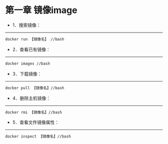 第一章 镜像image
====
 
* 1．搜索镜像：
------- 

```bash
docker run 【镜像名】 //bash
```

* 2．查看已有镜像：
------- 

```bash
docker images //bash
```

* 3．下载镜像：
 ------- 

```bash
docker pull 【镜像名】//bash
```

* 4．删除主机镜像：
------- 

```bash
docker rmi 【镜像名】//bash
```

* 5．查看文件镜像属性：

------- 

```bash
docker inspect 【镜像名】//bash
```

